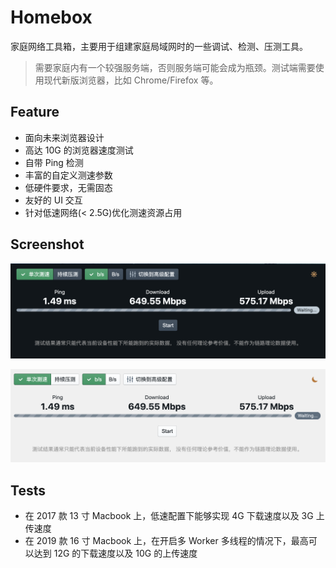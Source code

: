 # Homebox

家庭网络工具箱，主要用于组建家庭局域网时的一些调试、检测、压测工具。

> 需要家庭内有一个较强服务端，否则服务端可能会成为瓶颈。测试端需要使用现代新版浏览器，比如 Chrome/Firefox 等。

## Feature

- 面向未来浏览器设计
- 高达 10G 的浏览器速度测试
- 自带 Ping 检测
- 丰富的自定义测速参数
- 低硬件要求，无需固态
- 友好的 UI 交互
- 针对低速网络(< 2.5G)优化测速资源占用

## Screenshot

![dark-theme](./doc/dark-theme.png)

![light-theme](./doc/light-theme.png)

## Tests

- 在 2017 款 13 寸 Macbook 上，低速配置下能够实现 4G 下载速度以及 3G 上传速度
- 在 2019 款 16 寸 Macbook 上，在开启多 Worker 多线程的情况下，最高可以达到 12G 的下载速度以及 10G 的上传速度
